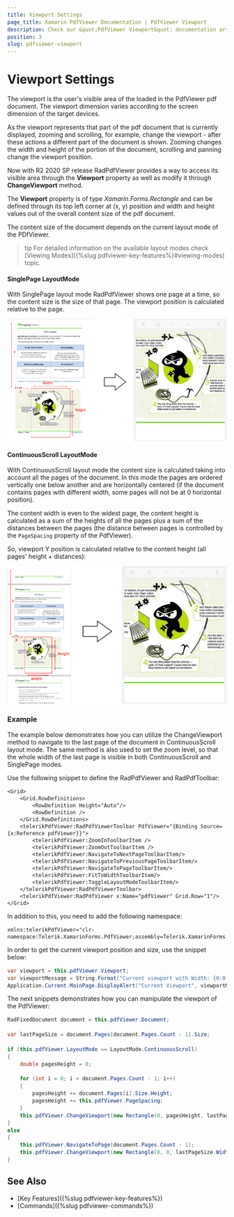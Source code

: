 ```yaml
---
title: Viewport Settings
page_title: Xamarin PdfViewer Documentation | PdfViewer Viewport
description: Check our &quot;PdfViewer Viewport&quot; documentation article for Telerik PdfViewer for Xamarin control.
position: 3
slug: pdfviewer-viewport
---
```


# Viewport Settings

The viewport is the user's visible area of the loaded in the PdfViewer pdf document. The viewport dimension varies according to the screen dimension of the target devices.

As the viewport represents that part of the pdf document that is currently displayed, zooming and scrolling, for example, change the viewport - after these actions a different part of the document is shown. Zooming changes the width and height of the portion of the document, scrolling and panning change the viewport position. 

Now with R2 2020 SP release RadPdfViewer provides a way to access its visible area through the **Viewport** property as well as modify it through **ChangeViewport** method.

The **Viewport** property is of type *Xamarin.Forms.Rectangle* and can be defined through its top left corner at (x, y) position and width and height values out of the overall content size of the pdf document.

The content size of the document depends on the current layout mode of the PDfViewer.  

>tip For detailed information on the available layout modes check [Viewing Modes]({%slug pdfviewer-key-features%}#viewing-modes) topic.

#### SinglePage LayoutMode

With SinglePage layout mode RadPdfViewer shows one page at a time, so the content size is the size of that page. The viewport position is calculated relative to the page.

![](images/pdfviewer-viewport-singlepage.png)

#### ContinuousScroll LayoutMode

With ContinuousScroll layout mode the content size is calculated taking into account all the pages of the document. In this mode the pages are ordered vertically one below another and are horizontally centered (if the document contains pages with different width, some pages will not be at 0 horizontal position). 

The content width is even to the widest page, the content height is calculated as a sum of the heights of all the pages plus a sum of the distances between the pages (the distance between pages is controlled by the <code>PageSpacing</code> property of the PdfViewer).

So, viewport Y position is calculated relative to the content height (all pages' height + distances):

![](images/pdfviewer-viewport-continuous.png)

### Example

The example below demonstrates how you can utilize the ChangeViewport method to navigate to the last page of the document in ContinuousScroll layout mode.  The same method is also used to set the zoom level, so that the whole width of the last page is visible in both ContinuousScroll and SinglePage modes.

Use the following snippet to define the RadPdfViewer and RadPdfToolbar:

```XAML
<Grid>
	<Grid.RowDefinitions>
		<RowDefinition Height="Auto"/>
		<RowDefinition />
	</Grid.RowDefinitions>
	<telerikPdfViewer:RadPdfViewerToolbar PdfViewer="{Binding Source={x:Reference pdfViewer}}">
		<telerikPdfViewer:ZoomInToolbarItem />
		<telerikPdfViewer:ZoomOutToolbarItem />
		<telerikPdfViewer:NavigateToNextPageToolbarItem/>
		<telerikPdfViewer:NavigateToPreviousPageToolbarItem/>
		<telerikPdfViewer:NavigateToPageToolbarItem/>
		<telerikPdfViewer:FitToWidthToolbarItem/>
		<telerikPdfViewer:ToggleLayoutModeToolbarItem/>
	</telerikPdfViewer:RadPdfViewerToolbar>
	<telerikPdfViewer:RadPdfViewer x:Name="pdfViewer" Grid.Row="1"/>
</Grid>
```

In addition to this, you need to add the following namespace:

```XAML
xmlns:telerikPdfViewer="clr-namespace:Telerik.XamarinForms.PdfViewer;assembly=Telerik.XamarinForms.PdfViewer"
```

In order to get the current viewport  position and size, use the snippet below:

```C#
var viewport = this.pdfViewer.Viewport;
var viewportMessage = String.Format("Current viewport with Width: {0:0.00}, Height: {1:0.00}, Left: {2:0.00}, Top: {3:0.00}", viewport.Width, viewport.Height, viewport.X, viewport.Y);
Application.Current.MainPage.DisplayAlert("Current Viewport", viewportMessage, "OK");
```

The next snippets demonstrates how you can manipulate the viewport of the PdfViewer:

```C#
RadFixedDocument document = this.pdfViewer.Document;

var lastPageSize = document.Pages[document.Pages.Count - 1].Size;

if (this.pdfViewer.LayoutMode == LayoutMode.ContinuousScroll)
{               
	double pagesHeight = 0;

	for (int i = 0; i < document.Pages.Count - 1; i++)
	{
		pagesHeight += document.Pages[i].Size.Height;
		pagesHeight += this.pdfViewer.PageSpacing;
	}               
	this.pdfViewer.ChangeViewport(new Rectangle(0, pagesHeight, lastPageSize.Width, lastPageSize.Height));
}
else
{
	this.pdfViewer.NavigateToPage(document.Pages.Count - 1);
	this.pdfViewer.ChangeViewport(new Rectangle(0, 0, lastPageSize.Width, lastPageSize.Height));
}
```

## See Also

- [Key Features]({%slug pdfviewer-key-features%})
- [Commands]({%slug pdfviewer-commands%})
